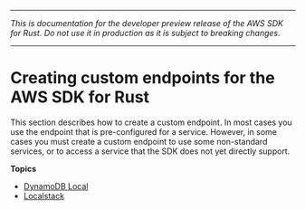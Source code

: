 --------

 *This is documentation for the developer preview release of the AWS SDK for Rust\. Do not use it in production as it is subject to breaking changes\.* 

--------

# Creating custom endpoints for the AWS SDK for Rust<a name="endpoints"></a>

This section describes how to create a custom endpoint\. In most cases you use the endpoint that is pre\-configured for a service\. However, in some cases you must create a custom endpoint to use some non\-standard services, or to access a service that the SDK does not yet directly support\.

**Topics**
+ [DynamoDB Local](dynamodb-local.md)
+ [Localstack](localstack.md)